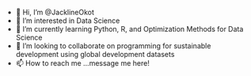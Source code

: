 - 👋 Hi, I’m @JacklineOkot
- 👀 I’m interested in Data Science
- 🌱 I’m currently learning Python, R, and Optimization Methods for Data Science
- 💞️ I’m looking to collaborate on programming for sustainable development using global development datasets
- 📫 How to reach me ...message me here!

<!---
JacklineOkot/JacklineOkot is a ✨ special ✨ repository because its `README.md` (this file) appears on your GitHub profile.
You can click the Preview link to take a look at your changes.
--->

